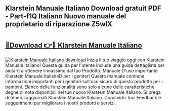## Klarstein Manuale Italiano Download gratuit PDF - Part-f1Q Italiano Nuovo manuale del proprietario di riparazione Z5wlX

# <h2><a href="http://df9atd.blite.top/?on=Klarstein+Manuale+Italiano">🔗Download 👉🔴 Klarstein Manuale Italiano</a></h2>

[![Klarstein Manuale Italiano download](https://i.imgur.com/lujVjoI.png)](http://df9atd.blite.top/?on=Klarstein+Manuale+Italiano)
Inizia il tuo viaggio oggi con Klarstein Manuale Italiano! Questa guida per l'utente include una guida dettagliata per aiutarti a ottenere il massimo dal tuo Prodotto. Manuale D'uso importante Klarstein Manuale ItalianoD per i genitori Questo manuale contiene informazioni importanti per i genitori sull'uso sicuro di questo prodotto per i bambini. Elenco delle funzionalità sono solo alcune delle caratteristiche degne di nota disponibili nel tuo nuovo Klarstein Manuale Italiano. Si prega di tenerci aggiornati Klarstein Manuale Italiano. Condividi i tuoi Feedback e suggerimenti per migliorare i nostri prodotti e servizi.
